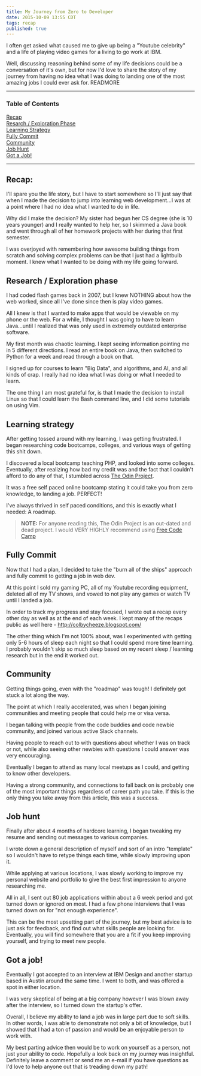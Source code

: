 ```yaml
---
title: My Journey from Zero to Developer
date: 2015-10-09 13:55 CDT
tags: recap
published: true
---
```


I often get asked what caused me to give up being a "Youtube celebrity" and a
life of playing video games for a living to go work at IBM. 

Well, discussing reasoning behind some of my life decisions could be a conversation of it's own,
but for now I'd love to share the story of my journey from having no idea what I was
doing to landing one of the most amazing jobs I could ever ask for. READMORE

-----------

### Table of Contents  
[Recap](#recap)  
[Resarch / Exploration Phase](#research-/-exploration-phase)  
[Learning Strategy](#learning-strategy)  
[Fully Commit](#fully-commit)  
[Community](#community)  
[Job Hunt](#job-hunt)  
[Got a Job!](#got-a-job!)  

-------------


## Recap:

I'll spare you the life story, but I have to start somewhere so I'll just say
that when I made the decision to jump into learning web development...I was at a
point where I had no idea what I wanted to do in life.

Why did I make the decision? My sister had begun her CS degree (she is 10 years
younger) and I really wanted to help her, so I skimmed a Java book and went
through all of her homework projects with her during that first semester.

I was overjoyed with remembering how awesome building things from scratch and
solving complex problems can be that I just had a lightbulb moment. I knew what
I wanted to be doing with my life going forward.

## Research / Exploration phase

I had coded flash games back in 2007, but I knew NOTHING about how the web worked, since all I've done since then is play video games.

All I knew is that I wanted to make apps that would be viewable on my phone or
the web. For a while, I thought I was going to have to learn Java...until I
realized that was only used in extremely outdated enterprise software.

My first month was chaotic learning. I kept seeing information pointing me in 5
different directions. I read an entire book on Java, then switched to Python for
a week and read through a book on that.

I signed up for courses to learn "Big Data", and algorithms, and AI, and all
kinds of crap. I really had no idea what I was doing or what I needed to learn.

The one thing I am most grateful for, is that I made the decision to install
Linux so that I could learn the Bash command line, and I did some tutorials on
using Vim.

## Learning strategy

After getting tossed around with my learning, I was getting frustrated. I began
researching code bootcamps, colleges, and various ways of getting this shit
down.

I discovered a local bootcamp teaching PHP, and looked into some colleges.
Eventually, after realizing how bad my credit was and the fact that I couldn't
afford to do any of that, I stumbled across [The Odin Project](http://theodinproject.com).

It was a free self paced online bootcamp stating it could take you from zero
knowledge, to landing a job. PERFECT!

I've always thrived in self paced conditions, and this is exactly what I needed:
A roadmap.

> **NOTE:** For anyone reading this, The Odin Project is an out-dated and dead
> project. I would VERY HIGHLY recommend using [Free Code Camp](http://freecodecamp.com)

## Fully Commit

Now that I had a plan, I decided to take the "burn all of the ships" approach
and fully commit to getting a job in web dev.

At this point I sold my gaming PC, all of my Youtube recording equipment,
deleted all of my TV shows, and vowed to not play any games or watch TV until I
landed a job.

In order to track my progress and stay focused, I wrote out a recap every other
day as well as at the end of each week. I kept many of the recaps public as well
here - http://colbycheeze.blogspot.com/

The other thing which I'm not 100% about, was I experimented with getting only
5-6 hours of sleep each night so that I could spend more time learning. I
probably wouldn't skip so much sleep based on my recent sleep / learning
research but in the end it worked out.

## Community

Getting things going, even with the "roadmap" was tough! I definitely got stuck
a lot along the way.

The point at which I really accelerated, was when I began joining communities
and meeting people that could help me or visa versa.

I began talking with people from the code buddies and code newbie community, and
joined various active Slack channels.

Having people to reach out to with questions about whether I was on track or not, while also seeing other newbies
with questions I could answer was very encouraging.

Eventually I began to attend as many local meetups as I could, and getting to
know other developers.

Having a strong community, and connections to fall back on is probably one of
the most important things regardless of career path you take. If this is the
only thing you take away from this article, this was a success.

## Job hunt

Finally after about 4 months of hardcore learning, I began tweaking my resume
and sending out messages to various companies.

I wrote down a general description of myself and sort of an intro "template" so
I wouldn't have to retype things each time, while slowly improving upon it.

While applying at various locations, I was slowly working to improve my personal
website and portfolio to give the best first impression to anyone researching
me.

All in all, I sent out 80 job applications within about a 6 week period and got
turned down or ignored on most. I had a few phone interviews that I was turned
down on for "not enough experience".

This can be the most upsetting part of the journey, but my best advice is to
just ask for feedback, and find out what skills people are looking for.
Eventually, you will find somewhere that you are a fit if you keep improving
yourself, and trying to meet new people.

## Got a job!

Eventually I got accepted to an interview at IBM Design and another startup
based in Austin around the same time. I went to both, and was offered a spot in
either location.

I was very skeptical of being at a big company however I was blown away after
the interview, so I turned down the startup's offer.

Overall, I believe my ability to land a job was in large part due to soft
skills. In other words, I was able to demonstrate not only a bit of knowledge,
but I showed that I had a ton of passion and would be an enjoyable person to
work with.

My best parting advice then would be to work on yourself as a person, not just
your ability to code. Hopefully a look back on my journey was insightful.
Definitely leave a comment or send me an e-mail if you have questions as I'd
love to help anyone out that is treading down my path!
